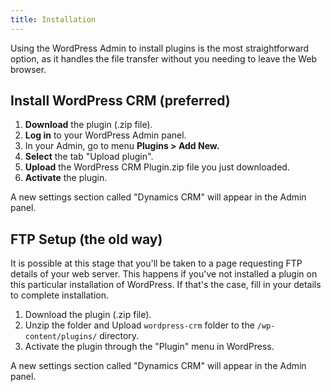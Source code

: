 ```yaml
---
title: Installation
---
```


Using the WordPress Admin to install plugins is the most straightforward option, as it handles the file transfer without you needing to leave the Web browser.

## Install WordPress CRM (preferred)

1. **Download** the plugin (.zip file).
2. **Log in** to your WordPress Admin panel.
3. In your Admin, go to menu **Plugins > Add New.**
4. **Select** the tab "Upload plugin".
5. **Upload** the WordPress CRM Plugin.zip file you just downloaded.
6. **Activate** the plugin.

A new settings section called "Dynamics CRM" will appear in the Admin panel.

## FTP Setup (the old way)

It is possible at this stage that you'll be taken to a page requesting FTP details of your web server. This happens if you've not installed a plugin on this particular installation of WordPress. If that's the case, fill in your details to complete installation.

1. Download the plugin (.zip file).
2. Unzip the folder and Upload `wordpress-crm` folder to the `/wp-content/plugins/` directory.
3. Activate the plugin through the "Plugin" menu in WordPress.

A new settings section called "Dynamics CRM" will appear in the Admin panel.
